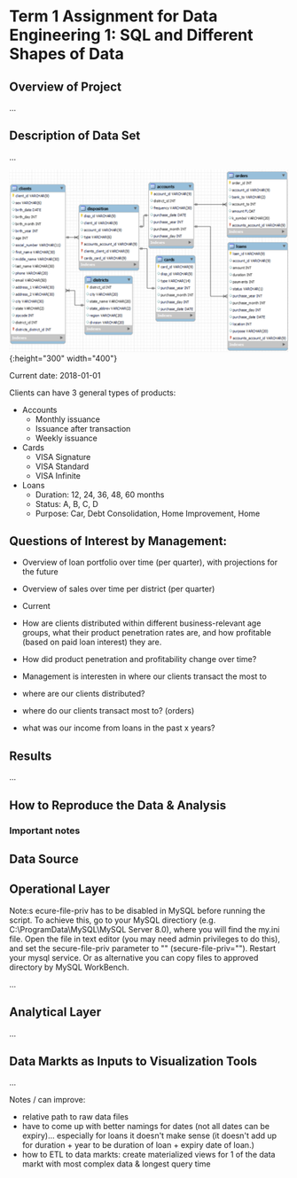 # Term 1 Assignment for Data Engineering 1: SQL and Different Shapes of Data

## Overview of Project
...

## Description of Data Set
...

![db_model_overview](db_model/db_model_overview.PNG){:height="300" width="400"}

Current date: 2018-01-01

Clients can have 3 general types of products:

- Accounts
	- Monthly issuance
	- Issuance after transaction
	- Weekly issuance
- Cards
	- VISA Signature
	- VISA Standard
	- VISA Infinite
- Loans
	- Duration: 12, 24, 36, 48, 60 months
	- Status: A, B, C, D
	- Purpose: Car, Debt Consolidation, Home Improvement, Home


## Questions of Interest by Management:
- Overview of loan portfolio over time (per quarter), with projections for the future
- Overview of sales over time per district (per quarter)
- Current 

- How are clients distributed within different business-relevant age groups, what their product penetration rates are, and how profitable (based on paid loan interest) they are.
- How did product penetration and profitability change over time?
- Management is interesten in where our clients transact the most to

- where are our clients distributed?
- where do our clients transact most to? (orders)
- what was our income from loans in the past x years?

## Results
...


## How to Reproduce the Data & Analysis
### Important notes

## Data Source


## Operational Layer
Note:s ecure-file-priv has to be disabled in MySQL before running the script. To achieve this, go to your MySQL directiory (e.g. C:\ProgramData\MySQL\MySQL Server 8.0\),
where you will find the my.ini file. Open the file in text editor (you may need admin privileges to do this), and set the secure-file-priv parameter to "" (secure-file-priv="").
Restart your mysql service. Or as alternative you can copy files to approved directory by MySQL WorkBench.

...

## Analytical Layer
...

## Data Markts as Inputs to Visualization Tools
...






Notes / can improve:
- relative path to raw data files
- have to come up with better namings for dates (not all dates can be expiry)... especially for loans it doesn't make sense (it doesn't add up for duration + year to be 
duration of loan + expiry date of loan.)
- how to ETL to data markts: create materialized views for 1 of the data markt with most complex data & longest query time


